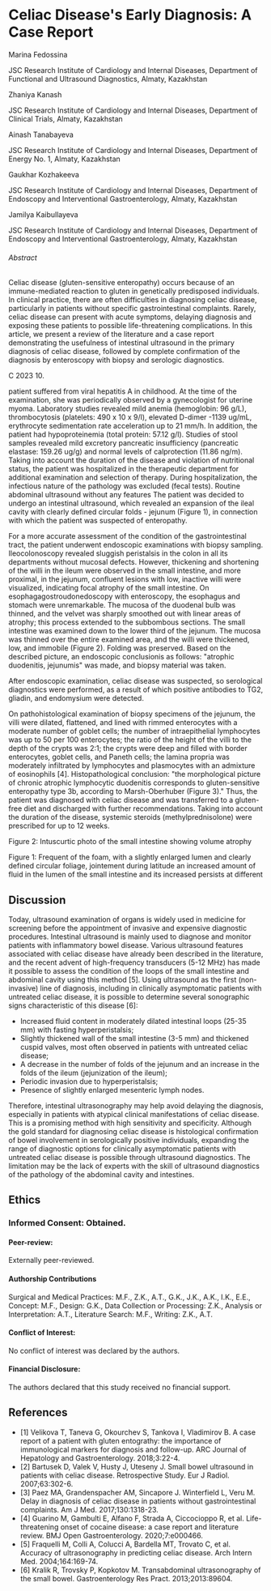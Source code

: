 

# Celiac Disease's Early Diagnosis: A Case Report

Marina Fedossina

JSC Research Institute of Cardiology and Internal Diseases, Department of Functional and Ultrasound Diagnostics, Almaty, Kazakhstan

Zhaniya Kanash

JSC Research Institute of Cardiology and Internal Diseases, Department of Clinical Trials, Almaty, Kazakhstan

Ainash Tanabayeva

JSC Research Institute of Cardiology and Internal Diseases, Department of Energy No. 1, Almaty, Kazakhstan

Gaukhar Kozhakeeva

JSC Research Institute of Cardiology and Internal Diseases, Department of Endoscopy and Interventional Gastroenterology, Almaty, Kazakhstan

Jamilya Kaibullayeva

JSC Research Institute of Cardiology and Internal Diseases, Department of Endoscopy and Interventional Gastroenterology, Almaty, Kazakhstan

###### Abstract

Celiac disease (gluten-sensitive enteropathy) occurs because of an immune-mediated reaction to gluten in genetically predisposed individuals. In clinical practice, there are often difficulties in diagnosing celiac disease, particularly in patients without specific gastrointestinal complaints. Rarely, celiac disease can present with acute symptoms, delaying diagnosis and exposing these patients to possible life-threatening complications. In this article, we present a review of the literature and a case report demonstrating the usefulness of intestinal ultrasound in the primary diagnosis of celiac disease, followed by complete confirmation of the diagnosis by enteroscopy with biopsy and serologic diagnostics.

C 2023 10.

patient suffered from viral hepatitis A in childhood. At the time of the examination, she was periodically observed by a gynecologist for uterine myoma. Laboratory studies revealed mild anemia (hemoglobin: 96 g/L), thrombocytosis (platelets: 490 x 10 x 9/l), elevated D-dimer -1139 ug/mL, erythrocyte sedimentation rate acceleration up to 21 mm/h. In addition, the patient had hypoproteinemia (total protein: 57.12 g/l). Studies of stool samples revealed mild excretory pancreatic insufficiency (pancreatic elastase: 159.26 ug/g) and normal levels of calprotection (11.86 ng/m). Taking into account the duration of the disease and violation of nutritional status, the patient was hospitalized in the therapeutic department for additional examination and selection of therapy. During hospitalization, the infectious nature of the pathology was excluded (fecal tests). Routine abdominal ultrasound without any features The patient was decided to undergo an intestinal ultrasound, which revealed an expansion of the ileal cavity with clearly defined circular folds - jejunum (Figure 1), in connection with which the patient was suspected of enteropathy.

For a more accurate assessment of the condition of the gastrointestinal tract, the patient underwent endoscopic examinations with biopsy sampling. Ileocolonoscopy revealed sluggish peristalsis in the colon in all its departments without mucosal defects. However, thickening and shortening of the willi in the ileum were observed in the small intestine, and more proximal, in the jejunum, confluent lesions with low, inactive willi were visualized, indicating focal atrophy of the small intestine. On esophagagostroudonedoscopy with enteroscopy, the esophagus and stomach were unremarkable. The mucosa of the duodenal bulb was thinned, and the velvet was sharply smoothed out with linear areas of atrophy; this process extended to the subbombous sections. The small intestine was examined down to the lower third of the jejunum. The mucosa was thinned over the entire examined area, and the willi were thickened, low, and immobile (Figure 2). Folding was preserved. Based on the described picture, an endoscopic conclusionis as follows: "atrophic duodenitis, jejunumis" was made, and biopsy material was taken.

After endoscopic examination, celiac disease was suspected, so serological diagnostics were performed, as a result of which positive antibodies to TG2, gliadin, and endomysium were detected.

On pathohistological examination of biopsy specimens of the jejunum, the villi were dilated, flattened, and lined with rimmed enterocytes with a moderate number of goblet cells; the number of intraepithelial lymphocytes was up to 50 per 100 enterocytes; the ratio of the height of the villi to the depth of the crypts was 2:1; the crypts were deep and filled with border enterocytes, goblet cells, and Paneth cells; the lamina propria was moderately infiltrated by lymphocytes and plasmocytes with an admixture of eosinophils [4]. Histopathological conclusion: "the morphological picture of chronic atrophic lymphocytic duodenitis corresponds to gluten-sensitive enteropathy type 3b, according to Marsh-Oberhuber (Figure 3)." Thus, the patient was diagnosed with celiac disease and was transferred to a gluten-free diet and discharged with further recommendations. Taking into account the duration of the disease, systemic steroids (methylprednisolone) were prescribed for up to 12 weeks.

Figure 2: Intuscurtic photo of the small intestine showing volume atrophy

Figure 1: Frequent of the foam, with a slightly enlarged lumen and clearly defined circular foliage, jointement during latitude an increased amount of fluid in the lumen of the small intestine and its increased persists at different



## Discussion

Today, ultrasound examination of organs is widely used in medicine for screening before the appointment of invasive and expensive diagnostic procedures. Intestinal ultrasound is mainly used to diagnose and monitor patients with inflammatory bowel disease. Various ultrasound features associated with celiac disease have already been described in the literature, and the recent advent of high-frequency transducers (5-12 MHz) has made it possible to assess the condition of the loops of the small intestine and abdominal cavity using this method [5]. Using ultrasound as the first (non-invasive) line of diagnosis, including in clinically asymptomatic patients with untreated celiac disease, it is possible to determine several sonographic signs characteristic of this disease [6]:

* Increased fluid content in moderately dilated intestinal loops (25-35 mm) with fasting hyperperistalsis;
* Slightly thickened wall of the small intestine (3-5 mm) and thickened cuspid valves, most often observed in patients with untreated celiac disease;
* A decrease in the number of folds of the jejunum and an increase in the folds of the ileum (jejunization of the ileum);
* Periodic invasion due to hyperperistalsis;
* Presence of slightly enlarged mesenteric lymph nodes.

Therefore, intestinal ultrasonography may help avoid delaying the diagnosis, especially in patients with atypical clinical manifestations of celiac disease. This is a promising method with high sensitivity and specificity. Although the gold standard for diagnosing celiac disease is histological confirmation of bowel involvement in serologically positive individuals, expanding the range of diagnostic options for clinically asymptomatic patients with untreated celiac disease is possible through ultrasound diagnostics. The limitation may be the lack of experts with the skill of ultrasound diagnostics of the pathology of the abdominal cavity and intestines.

## Ethics

### Informed Consent: Obtained.

#### Peer-review:

Externally peer-reviewed.

#### Authorship Contributions

Surgical and Medical Practices: M.F., Z.K., A.T., G.K., J.K., A.K., I.K., E.E., Concept: M.F., Design: G.K., Data Collection or Processing: Z.K., Analysis or Interpretation: A.T., Literature Search: M.F., Writing: Z.K., A.T.

#### Conflict of Interest:

No conflict of interest was declared by the authors.

#### Financial Disclosure:

The authors declared that this study received no financial support.

## References

* [1] Velikova T, Taneva G, Okourchev S, Tankova I, Vladimirov B. A case report of a patient with gluten entograthy: the importance of immunological markers for diagnosis and follow-up. ARC Journal of Hepatology and Gastroenterology. 2018;3:22-4.
* [2] Bartusek D, Valek V, Husty J, Uteseny J. Small bowel ultrasound in patients with celiac disease. Retrospective Study. Eur J Radiol. 2007;63:302-6.
* [3] Paez MA, Grandenspacher AM, Sincapore J. Winterfield L, Veru M. Delay in diagnosis of celiac disease in patients without gastrointestinal complaints. Am J Med. 2017;130:1318-23.
* [4] Guarino M, Gambulti E, Alfano F, Strada A, Ciccocioppo R, et al. Life-threatening onset of cocaine disease: a case report and literature review. BMJ Open Gastroenterology. 2020;7:e000466.
* [5] Fraquelli M, Colli A, Colucci A, Bardella MT, Trovato C, et al. Accuracy of ultrasonography in predicting celiac disease. Arch Intern Med. 2004;164:169-74.
* [6] Kralik R, Trovsky P, Kopkotov M. Transabdominal ultrasonography of the small bowel. Gastroenterology Res Pract. 2013;2013:89604.

